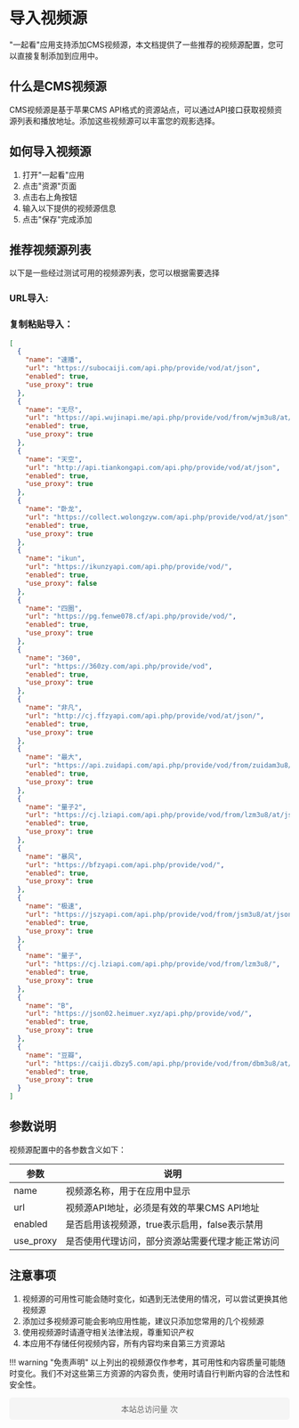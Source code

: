 # 导入视频源

"一起看"应用支持添加CMS视频源，本文档提供了一些推荐的视频源配置，您可以直接复制添加到应用中。

## 什么是CMS视频源

CMS视频源是基于苹果CMS API格式的资源站点，可以通过API接口获取视频资源列表和播放地址。添加这些视频源可以丰富您的观影选择。

## 如何导入视频源

1. 打开"一起看"应用
2. 点击"资源"页面
4. 点击右上角按钮
5. 输入以下提供的视频源信息
6. 点击"保存"完成添加

## 推荐视频源列表

以下是一些经过测试可用的视频源列表，您可以根据需要选择

### URL导入:



### 复制粘贴导入：

```json
[
  {
    "name": "速播",
    "url": "https://subocaiji.com/api.php/provide/vod/at/json",
    "enabled": true,
    "use_proxy": true
  },
  {
    "name": "无尽",
    "url": "https://api.wujinapi.me/api.php/provide/vod/from/wjm3u8/at/json/",
    "enabled": true,
    "use_proxy": true
  },
  {
    "name": "天空",
    "url": "http://api.tiankongapi.com/api.php/provide/vod/at/json",
    "enabled": true,
    "use_proxy": true
  },
  {
    "name": "卧龙",
    "url": "https://collect.wolongzyw.com/api.php/provide/vod/at/json",
    "enabled": true,
    "use_proxy": true
  },
  {
    "name": "ikun",
    "url": "https://ikunzyapi.com/api.php/provide/vod/",
    "enabled": true,
    "use_proxy": false
  },
  {
    "name": "四圈",
    "url": "https://pg.fenwe078.cf/api.php/provide/vod/",
    "enabled": true,
    "use_proxy": true
  },
  {
    "name": "360",
    "url": "https://360zy.com/api.php/provide/vod",
    "enabled": true,
    "use_proxy": true
  },
  {
    "name": "非凡",
    "url": "http://cj.ffzyapi.com/api.php/provide/vod/at/json/",
    "enabled": true,
    "use_proxy": true
  },
  {
    "name": "最大",
    "url": "https://api.zuidapi.com/api.php/provide/vod/from/zuidam3u8/",
    "enabled": true,
    "use_proxy": true
  },
  {
    "name": "量子2",
    "url": "https://cj.lziapi.com/api.php/provide/vod/from/lzm3u8/at/json",
    "enabled": true,
    "use_proxy": true
  },
  {
    "name": "暴风",
    "url": "https://bfzyapi.com/api.php/provide/vod/",
    "enabled": true,
    "use_proxy": true
  },
  {
    "name": "极速",
    "url": "https://jszyapi.com/api.php/provide/vod/from/jsm3u8/at/json",
    "enabled": true,
    "use_proxy": true
  },
  {
    "name": "量子",
    "url": "https://cj.lziapi.com/api.php/provide/vod/from/lzm3u8/",
    "enabled": true,
    "use_proxy": true
  },
  {
    "name": "B",
    "url": "https://json02.heimuer.xyz/api.php/provide/vod/",
    "enabled": true,
    "use_proxy": true
  },
  {
    "name": "豆瓣",
    "url": "https://caiji.dbzy5.com/api.php/provide/vod/from/dbm3u8/at/josn/",
    "enabled": true,
    "use_proxy": true
  }
]
```

## 参数说明

视频源配置中的各参数含义如下：

| 参数 | 说明 |
|------|------|
| name | 视频源名称，用于在应用中显示 |
| url | 视频源API地址，必须是有效的苹果CMS API地址 |
| enabled | 是否启用该视频源，true表示启用，false表示禁用 |
| use_proxy | 是否使用代理访问，部分资源站需要代理才能正常访问 |

## 注意事项

1. 视频源的可用性可能会随时变化，如遇到无法使用的情况，可以尝试更换其他视频源
2. 添加过多视频源可能会影响应用性能，建议只添加您常用的几个视频源
3. 使用视频源时请遵守相关法律法规，尊重知识产权
4. 本应用不存储任何视频内容，所有内容均来自第三方资源站

!!! warning "免责声明"
    以上列出的视频源仅作参考，其可用性和内容质量可能随时变化。我们不对这些第三方资源的内容负责，使用时请自行判断内容的合法性和安全性。


<div style="text-align: center; padding: 10px; margin: 10px 0; background-color: #f5f5f5; border-radius: 5px;">
  <script async src="//busuanzi.ibruce.info/busuanzi/2.3/busuanzi.pure.mini.js"></script>
  <span id="busuanzi_container_site_pv" style="font-size: 14px; color: #666;">
    本站总访问量 <span id="busuanzi_value_site_pv" style="font-weight: bold; color: #1976D2;"></span> 次
  </span>
</div>

